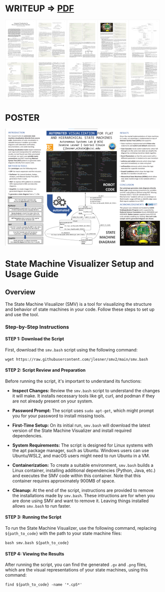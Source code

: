 # WRITEUP => [PDF](https://github.com/jlesner/smv2/blob/main/smv_ieee_035.pdf) 
![Research Writeup](smv_ieee_035.png)

# POSTER
![Research Poster](48x36_smv_poster_010.png)

# State Machine Visualizer Setup and Usage Guide

## Overview
The State Machine Visualizer (SMV) is a tool for visualizing the structure and behavior of state machines in your code. Follow these steps to set up and use the tool.

### Step-by-Step Instructions

#### STEP 1: Download the Script
First, download the `smv.bash` script using the following command:
```
wget https://raw.githubusercontent.com/jlesner/smv2/main/smv.bash 
```

#### STEP 2: Script Review and Preparation

Before running the script, it's important to understand its functions:

- **Inspect Changes:** Review the `smv.bash` script to understand the changes it will make. It installs necessary tools like git, curl, and podman if they are not already present on your system.

- **Password Prompt:** The script uses `sudo apt-get`, which might prompt you for your password to install missing tools.

- **First-Time Setup:** On its initial run, `smv.bash` will download the latest version of the State Machine Visualizer and install required dependencies.

- **System Requirements:** The script is designed for Linux systems with the apt package manager, such as Ubuntu. Windows users can use Ubuntu/WSL2, and macOS users might need to run Ubuntu in a VM.

- **Containerization:** To create a suitable environment, `smv.bash` builds a Linux container, installing additional dependencies (Python, Java, etc.) and executes the SMV code within this container. Note that this container requires approximately 900MB of space.

- **Cleanup:** At the end of the script, instructions are provided to remove the installations made by `smv.bash`. These intructions are for when you are done using SMV and want to remove it. Leaving things installed allows  `smv.bash` to run faster. 

#### STEP 3: Running the Script
To run the State Machine Visualizer, use the following command, replacing `${path_to_code}` with the path to your state machine files:
```
bash smv.bash ${path_to_code}
```

#### STEP 4: Viewing the Results
After running the script, you can find the generated `.gv` and `.png` files, which are the visual representations of your state machines, using this command:
```
find ${path_to_code} -name '*.cp5*'
```

